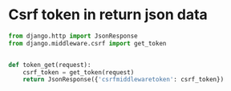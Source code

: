 # Csrf token in return json data

``` python
from django.http import JsonResponse
from django.middleware.csrf import get_token


def token_get(request):
    csrf_token = get_token(request)
    return JsonResponse({'csrfmiddlewaretoken': csrf_token})
```

